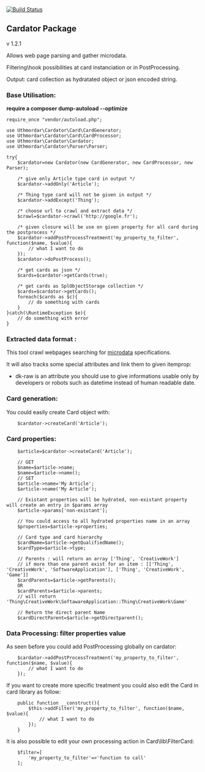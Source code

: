 [![Build Status](https://travis-ci.org/Uthmordar/cardator.svg)](https://travis-ci.org/Uthmordar/cardator)

## Cardator Package

v 1.2.1

Allows web page parsing and gather microdata.

Filtering\hook possibilities at card instanciation or in PostProcessing.

Output: card collection as hydratated object or json encoded string.

### Base Utilisation:

**require a composer dump-autoload --optimize** 

```
require_once "vendor/autoload.php";

use Uthmordar\Cardator\Card\CardGenerator;
use Uthmordar\Cardator\Card\CardProcessor;
use Uthmordar\Cardator\Cardator;
use Uthmordar\Cardator\Parser\Parser;

try{
    $cardator=new Cardator(new CardGenerator, new CardProcessor, new Parser);

    /* give only Article type card in output */
    $cardator->addOnly('Article');

    /* Thing type card will not be given in output */
    $cardator->addExcept('Thing');

    /* choose url to crawl and extract data */
    $crawl=$cardator->crawl('http://google.fr');
    
    /* given closure will be use on given property for all card during the postprocess */
    $cardator->addPostProcessTreatment('my_property_to_filter', function($name, $value){
        // what I want to do
    });
    $cardator->doPostProcess();
    
    /* get cards as json */
    $cards=$cardator->getCards(true);
    
    /* get cards as SplObjectStorage collection */
    $cards=$cardator->getCards();
    foreach($cards as $c){
        // do something with cards
    }
}catch(\RuntimeException $e){
    // do something with error 
}

```

### Extracted data format :

This tool crawl webpages searching for [microdata](https://html.spec.whatwg.org/multipage/microdata.html) specifications.

It will also tracks some special attributes and link them to given itemprop:
  * dk-raw is an attribute you should use to give informations usable only by developers or robots such as datetime instead of human readable date.



### Card generation:

You could easily create Card object with:

```
    $cardator->createCard('Article');
```

### Card properties:

```
    $article=$cardator->createCard('Article');
    
    // GET
    $name=$article->name;
    $name=$article->name();
    // SET
    $article->name='My Article';
    $article->name('My Article');

    // Existant properties will be hydrated, non-existant property will create an entry in $params array
    $article->params['non-existant'];

    // You could access to all hydrated properties name in an array
    $properties=$article->properties;

    // Card type and card hierarchy
    $cardName=$article->getQualifiedName();
    $cardType=$article->type;

    // Parents : will return an array ['Thing', 'CreativeWork']
    // if more than one parent exist for an item : [['Thing', 'CreativeWork', 'SoftwareApplication'], ['Thing', 'CreativeWork', 'Game']]
    $cardParents=$article->getParents();
    OR 
    $cardParents=$article->parents;
    // will return 'Thing\CreativeWork\SoftawareApplication::Thing\CreativeWork\Game'

    // Return the direct parent Name
    $cardDirectParent=$article->getDirectparent();

```

### Data Processing: filter properties value

As seen before you could add PostProcessing globally on cardator:

```
    $cardator->addPostProcessTreatment('my_property_to_filter', function($name, $value){
        // what I want to do
    });
```

If you want to create more specific treatment you could also edit the Card in card library as follow:

```
    public function __construct(){
        $this->addFilter('my_property_to_filter', function($name, $value){
            // what I want to do
        });
    }
```

It is also possible to edit your own processing action in Card\lib\FilterCard:

```
    $filter=[
        'my_property_to_filter'=>'function to call'
    ];
```